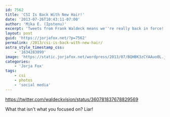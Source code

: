 ```yaml
---
id: 7562
title: 'CSI Is Back With New Hair!'
date: '2013-07-26T10:43:11-07:00'
author: 'Mika E. (Ipstenu)'
excerpt: 'Tweets from Frank Waldeck means we''re really back in force!'
layout: post
guid: 'https://jorjafox.net/?p=7562'
permalink: /2013/csi-is-back-with-new-hair/
astra_style_timestamp_css:
    - '1634283099'
image: 'https://static.jorjafox.net/wordpress/2013/07/BQHBK3zCYAAuo0L.jpg'
categories:
    - 'Jorja Fox'
tags:
    - csi
    - photos
    - 'social media'
---
```


https://twitter.com/waldeckvision/status/360781837678829569

What that isn't what you focused on? Liar!